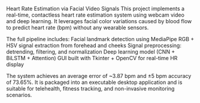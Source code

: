 Heart Rate Estimation via Facial Video Signals
This project implements a real-time, contactless heart rate estimation system using webcam video and deep learning. It leverages facial color variations caused by blood flow to predict heart rate (bpm) without any wearable sensors.

The full pipeline includes:
Facial landmark detection using MediaPipe
RGB + HSV signal extraction from forehead and cheeks
Signal preprocessing: detrending, filtering, and normalization
Deep learning model (CNN + BiLSTM + Attention)
GUI built with Tkinter + OpenCV for real-time HR display

The system achieves an average error of ~3.87 bpm and ±5 bpm accuracy of 73.65%. It is packaged into an executable desktop application and is suitable for telehealth, fitness tracking, and non-invasive monitoring scenarios.
